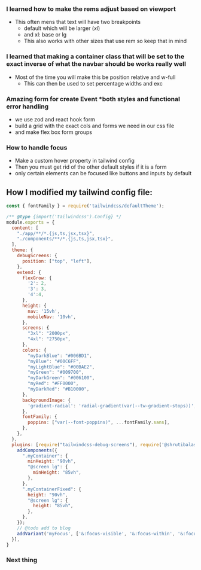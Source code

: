 ### I learned how to make the rems adjust based on viewport
- This often mens that text will have two breakpoints
    - default which will be larger (*xl*)
    - and xl: base or lg
    - This also works with other sizes that use rem so keep that in mind

### I learned that making a container class that will be set to the exact inverse of what the navbar should be works really well 
- Most of the time you will make this be position relative and w-full
    - This can then be used to set percentage widths and exc

### Amazing form for create Event *both styles and functional error handling
- we use zod and react hook form
- build a grid with the exact cols and forms we need in our css file
- and make flex box form groups

### How to handle focus 
- Make a custom hover property in tailwind config 
- Then you must get rid of the other default styles if it is a form 
- only certain elements can be focused like buttons and inputs by default

## How I modified my tailwind config file:
```javascript
const { fontFamily } = require('tailwindcss/defaultTheme');

/** @type {import('tailwindcss').Config} */
module.exports = {
  content: [
    "./app/**/*.{js,ts,jsx,tsx}",
    "./components/**/*.{js,ts,jsx,tsx}",
  ],
  theme: {
    debugScreens: {
      position: ["top", "left"],
    },
    extend: {
      flexGrow: {
        '2': 2,
        '3': 3,
        '4':4,
      },
      height: {
        nav: '15vh',
        mobileNav: '10vh',
      },
      screens: {
        "3xl": "2000px",
        "4xl": "2750px",
      },
      colors: {
        "myDarkBlue": "#006BD1",
        "myBlue": "#00C6FF",
        "myLightBlue": "#00BAE2",
        "myGreen": "#009700",
        "myDarkGreen": "#006100",
        "myRed": "#FF0000",
        "myDarkRed": "#B10000",
      },
      backgroundImage: {
        'gradient-radial': 'radial-gradient(var(--tw-gradient-stops))',
      },
      fontFamily: {
        poppins: ["var(--font-poppins)", ...fontFamily.sans],
      },
    },
  },
  plugins: [require("tailwindcss-debug-screens"), require('@shrutibalasa/tailwind-grid-auto-fit'), function ({ addComponents, addVariant }) {
    addComponents({
      ".myContainer": {
        minHeight: "90vh",
        "@screen lg": {
          minHeight: "85vh",
        },
      },
      ".myContainerFixed": {
        height: "90vh",
        "@screen lg": {
          height: "85vh",
        },
      },
    });
    // @todo add to blog
    addVariant('myFocus', ['&:focus-visible', '&:focus-within', '&:focus']);
  }],
}
```


### Next thing
